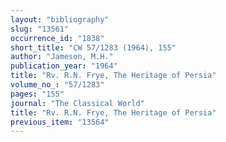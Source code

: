 ```yaml
---
layout: "bibliography"
slug: "13561"
occurrence_id: "1838"
short_title: "CW 57/1283 (1964), 155"
author: "Jameson, M.H."
publication_year: "1964"
title: "Rv. R.N. Frye, The Heritage of Persia"
volume_no_: "57/1283"
pages: "155"
journal: "The Classical World"
title: "Rv. R.N. Frye, The Heritage of Persia"
previous_item: "13564"
---
```

